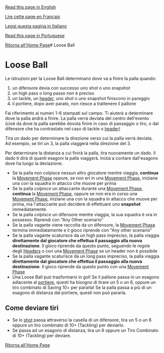 [Read this page in English](https://counterattackgame.github.io/wiki/loose_ball)

[Lire cette page en Français](https://counterattackgame.github.io/wiki/fr/loose_ball)

[Leggi questa pagina in Italiano](https://counterattackgame.github.io/wiki/it/loose_ball)

[Read this page in Portuguese](https://counterattackgame.github.io/wiki/pt/loose_ball)

[Ritorna all'Home Page](https://counterattackgame.github.io/wiki/it/index)# Loose Ball
# Loose Ball

Le istruzioni per la Loose Ball determinano dove va a finire la palla quando:

1. un difensore devia con successo uno shot o uno snapshot
2. un high pass o long passo non è preciso
3. un tackle, un [header](https://counterattackgame.github.io/wiki/it/heading), uno shot o uno snapshot finiscono in pareggio
4. il portiere, dopo aver parato, non riesce a trattenere il pallone

Fai riferimento ai numeri 1-6 stampati sul campo. Ti aiuterà a determinare dove la palla andrà a finire. La palla verrà deviata del centro dell'evento (cioè da dove la palla sarebbe dovuta finire in caso di passaggio o tiro, o dal difensore che ha contrastato nel caso di tackle o [header](https://counterattackgame.github.io/wiki/it/heading))

Tira un dado per determinare la direzione verso cui la palla verrà deviata. Ad esempio, se tiri un 3, la palla viaggerà nella direzione del 3.

Per determinare la distanza a cui finirà la palla, tira nuovamente un dado. Il dado ti dirà di quanti esagoni la palla viaggerà. Inizia a contare dall'esagono dove ha luogo la deviazione.

- Se la palla non colpisce nessun altro giocatore mentre viaggia, **continua** la [Movement Phase](https://counterattackgame.github.io/wiki/it/movement_phase) oppure, se non eri in una [Movement Phase](https://counterattackgame.github.io/wiki/it/movement_phase), iniziane una con la squadra in attacco che muove per prima
- Se la palla _colpisce_ un attaccante durante una [Movement Phase](https://counterattackgame.github.io/wiki/it/movement_phase), **continua** la [Movement Phase](https://counterattackgame.github.io/wiki/it/movement_phase), oppure se non era in corso una [Movement Phase](https://counterattackgame.github.io/wiki/it/movement_phase), iniziane una con la squadra in attacco che muove per prima, ma l'attaccante può decidere di effettuare uno **snapshot** immediatamente.
- Se la palla _colpisce_ un difensore mentre viaggia, la sua squadra è ora in possesso. Riprendi con "Any Other scenario"
- Se la palla vagante viene raccolta da un difensore, la [Movement Phase](https://counterattackgame.github.io/wiki/it/movement_phase) termina immediatamente e il gioco riprende con "Any other scenario"
- Se la palla vagante scaturisce da un high pass impreciso, la palla viaggia **direttamente dal giocatore che effettua il passaggio alla nuova destinazione**. Il gioco riprende da questo punto, seguendo le regole degli [Headers](https://counterattackgame.github.io/wiki/it/heading) o con una [Movement Phase](https://counterattackgame.github.io/wiki/it/movement_phase) se un header non è possibile
- Se la palla vagante scaturisce da un long pass impreciso, la palla viaggia **direttamente dal giocatore che effettua il passaggio alla nuova destinazione**. Il gioco riprende da questo punto con una [Movement Phase](https://counterattackgame.github.io/wiki/it/movement_phase)
- Una Loose Ball può trasformarsi in gol! Se il pallone passa in un esagono adiacente al [portiere](https://counterattackgame.github.io/wiki/it/goalkeeper), questi ha bisogno di tirare un 5 o un 6, oppure un tiro combinato di Saving 10+ per pararla! Se la palla passa a più di un esagono di distanza dal portiere, questi non può pararla.

## Come deviare tiri

- Se lo [shot](https://counterattackgame.github.io/wiki/it/shooting) passa attraverso la casella di un difensore, tira un 5 o un 6 oppure un tiro combinato di 10+ (Tackling) per deviarlo.
- Se passa ad un esagono di distanza, tira un 6 oppure un Tiro Combinato di 10+ (Tackling) per deviare.

[Ritorna all'Home Page](https://counterattackgame.github.io/wiki/it/index)
